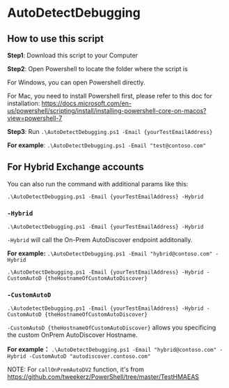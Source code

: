 # AutoDetectDebugging

## How to use this script
**Step1**: Download this script to your Computer 

**Step2**: Open Powershell to locate the folder where the script is

For Windows, you can open Powershell directly. 

For Mac, you need to install Powershell first, please refer to this doc for installation: https://docs.microsoft.com/en-us/powershell/scripting/install/installing-powershell-core-on-macos?view=powershell-7

**Step3**: Run `.\AutoDetectDebugging.ps1 -Email {yourTestEmailAddress}`

**For example**: `.\AutoDetectDebugging.ps1 -Email "test@contoso.com"`

## For Hybrid Exchange accounts

You can also run the command with additional params like this:

`.\AutoDetectDebugging.ps1 -Email {yourTestEmailAddress} -Hybrid` 

### `-Hybrid`

`.\AutoDetectDebugging.ps1 -Email {yourTestEmailAddress} -Hybrid` 

`-Hybrid` will call the On-Prem AutoDiscover endpoint additonally.

**For example:** `.\AutoDetectDebugging.ps1 -Email "hybrid@contoso.com" -Hybrid`

`.\AutoDetectDebugging.ps1 -Email {yourTestEmailAddress} -Hybrid -CustomAutoD {theHostnameOfCustomAutoDiscover}` 

### `-CustomAutoD`

`.\AutodetectDebugging.ps1 -Email {yourTestEmailAddress} -Hybrid -CustomAutoD {theHostnameOfCustomAutoDiscover}` 

`-CustomAutoD {theHostnameOfCustomAutoDiscover}` allows you specificing the custom OnPrem AutoDiscover Hostname.

**For example：** `.\AutoDetectDebugging.ps1 -Email "hybrid@contoso.com" -Hybrid -CustomAutoD "autodiscover.contoso.com"`

NOTE: For `callOnPremAutoDV2` function, it's from https://github.com/tweekerz/PowerShell/tree/master/TestHMAEAS